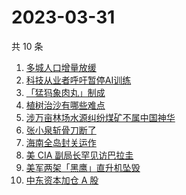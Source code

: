 # 2023-03-31

共 10 条

<!-- BEGIN -->
<!-- 最后更新时间 Fri Mar 31 2023 02:09:52 GMT+0800 (China Standard Time) -->

1. [多城人口增量放缓](https://www.zhihu.com/search?q=%E5%A4%9A%E5%9F%8E%E4%BA%BA%E5%8F%A3%E5%A2%9E%E9%87%8F%E6%94%BE%E7%BC%93)
1. [科技从业者呼吁暂停AI训练](https://www.zhihu.com/search?q=%E7%A7%91%E6%8A%80%E4%BB%8E%E4%B8%9A%E8%80%85%E5%91%BC%E5%90%81%E6%9A%82%E5%81%9CAI%E8%AE%AD%E7%BB%83)
1. [「猛犸象肉丸」制成](https://www.zhihu.com/search?q=%E3%80%8C%E7%8C%9B%E7%8A%B8%E8%B1%A1%E8%82%89%E4%B8%B8%E3%80%8D%E5%88%B6%E6%88%90)
1. [植树治沙有哪些难点](https://www.zhihu.com/search?q=%E6%A4%8D%E6%A0%91%E6%B2%BB%E6%B2%99%E6%9C%89%E5%93%AA%E4%BA%9B%E9%9A%BE%E7%82%B9)
1. [涉万亩林场水源纠纷煤矿不属中国神华](https://www.zhihu.com/search?q=%E6%B6%89%E4%B8%87%E4%BA%A9%E6%9E%97%E5%9C%BA%E6%B0%B4%E6%BA%90%E7%BA%A0%E7%BA%B7%E7%85%A4%E7%9F%BF%E4%B8%8D%E5%B1%9E%E4%B8%AD%E5%9B%BD%E7%A5%9E%E5%8D%8E)
1. [张小泉斩骨刀断了](https://www.zhihu.com/search?q=%E5%BC%A0%E5%B0%8F%E6%B3%89%E6%96%A9%E9%AA%A8%E5%88%80%E6%96%AD%E4%BA%86)
1. [海南全岛封关运作](https://www.zhihu.com/search?q=%E6%B5%B7%E5%8D%97%E5%85%A8%E5%B2%9B%E5%B0%81%E5%85%B3%E8%BF%90%E4%BD%9C)
1. [美 CIA 副局长罕见访巴拉圭](https://www.zhihu.com/search?q=%E7%BE%8E%20CIA%20%E5%89%AF%E5%B1%80%E9%95%BF%E7%BD%95%E8%A7%81%E8%AE%BF%E5%B7%B4%E6%8B%89%E5%9C%AD)
1. [美军两架「黑鹰」直升机坠毁](https://www.zhihu.com/search?q=%E7%BE%8E%E5%86%9B%E4%B8%A4%E6%9E%B6%E3%80%8C%E9%BB%91%E9%B9%B0%E3%80%8D%E7%9B%B4%E5%8D%87%E6%9C%BA%E5%9D%A0%E6%AF%81)
1. [中东资本加仓 A 股](https://www.zhihu.com/search?q=%E4%B8%AD%E4%B8%9C%E8%B5%84%E6%9C%AC%E5%8A%A0%E4%BB%93%20A%20%E8%82%A1)

<!-- END -->
